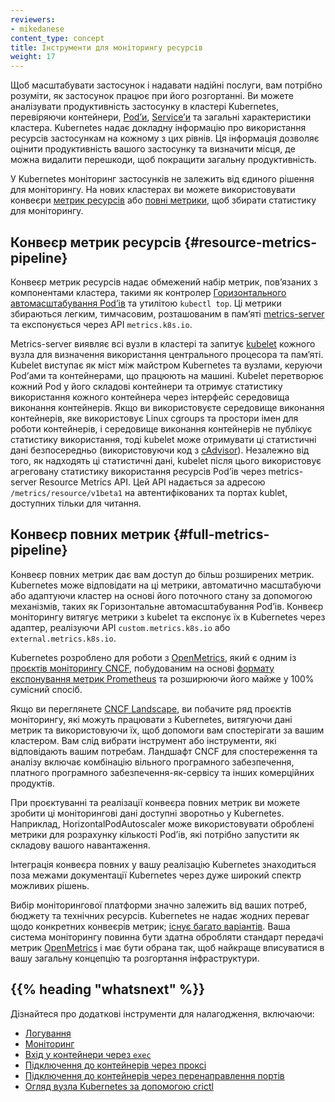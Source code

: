 ```yaml
---
reviewers:
- mikedanese
content_type: concept
title: Інструменти для моніторингу ресурсів
weight: 17
---
```


<!-- overview -->

Щоб масштабувати застосунок і надавати надійні послуги, вам потрібно розуміти, як застосунок працює при його розгортанні. Ви можете аналізувати продуктивність застосунку в кластері Kubernetes, перевіряючи контейнери, [Podʼи](/uk/docs/concepts/workloads/pods/), [Serviceʼи](/uk/docs/concepts/services-networking/service/) та загальні характеристики кластера. Kubernetes надає докладну інформацію про використання ресурсів застосункам на кожному з цих рівнів. Ця інформація дозволяє оцінити продуктивність вашого застосунку та визначити місця, де можна видалити перешкоди, щоб покращити загальну продуктивність.

<!-- body -->

У Kubernetes моніторинг застосунків не залежить від єдиного рішення для моніторингу. На нових кластерах ви можете використовувати конвеєри [метрик ресурсів](#resource-metrics-pipeline) або [повні метрики](#full-metrics-pipeline), щоб збирати статистику для моніторингу.

## Конвеєр метрик ресурсів {#resource-metrics-pipeline}

Конвеєр метрик ресурсів надає обмежений набір метрик, повʼязаних з компонентами кластера, такими як контролер [Горизонтального автомасштабування Podʼів](/uk/docs/tasks/run-application/horizontal-pod-autoscale/) та утилітою `kubectl top`. Ці метрики збираються легким, тимчасовим, розташованим в памʼяті [metrics-server](https://github.com/kubernetes-sigs/metrics-server) та експонується через API `metrics.k8s.io`.

Metrics-server виявляє всі вузли в кластері та запитує [kubelet](/uk/docs/reference/command-line-tools-reference/kubelet/) кожного вузла для визначення використання центрального процесора та памʼяті. Kubelet виступає як міст між майстром Kubernetes та вузлами, керуючи Podʼами та контейнерами, що працюють на машині. Kubelet перетворює кожний Pod у його складові контейнери та отримує статистику використання кожного контейнера через інтерфейс середовища виконання контейнерів. Якщо ви використовуєте середовище виконання контейнерів, яке використовує Linux cgroups та простори імен для роботи контейнерів, і середовище виконання контейнерів не публікує статистику використання, тоді kubelet може отримувати ці статистичні дані безпосередньо (використовуючи код з [cAdvisor](https://github.com/google/cadvisor)). Незалежно від того, як надходять ці статистичні дані, kubelet після цього використовує агреговану статистику використання ресурсів Podʼів через metrics-server Resource Metrics API. Цей API надається за адресою `/metrics/resource/v1beta1` на автентифікованих та портах kublet, доступних тільки для читання.

## Конвеєр повних метрик {#full-metrics-pipeline}

Конвеєр повних метрик дає вам доступ до більш розширених метрик. Kubernetes може відповідати на ці метрики, автоматично масштабуючи або адаптуючи кластер на основі його поточного стану за допомогою механізмів, таких як Горизонтальне автомасштабування Podʼів. Конвеєр моніторингу витягує метрики з kubelet та експонує їх в Kubernetes через адаптер, реалізуючи API `custom.metrics.k8s.io` або `external.metrics.k8s.io`.

Kubernetes розроблено для роботи з [OpenMetrics](https://openmetrics.io/), який є одним із [проєктів моніторингу CNCF](https://landscape.cncf.io/?group=projects-and-products&view-mode=card#observability-and-analysis--monitoring), побудованим на основі [формату експонування метрик Prometheus](https://prometheus.io/docs/instrumenting/exposition_formats/) та розширюючи його майже у 100% сумісний спосіб.

Якщо ви переглянете [CNCF Landscape](https://landscape.cncf.io/?group=projects-and-products&view-mode=card#observability-and-analysis--monitoring), ви побачите ряд проєктів моніторингу, які можуть працювати з Kubernetes, витягуючи дані метрик та використовуючи їх, щоб допомоги вам спостерігати за вашим кластером. Вам слід вибрати інструмент або інструменти, які відповідають вашим потребам. Ландшафт CNCF для спостереження та аналізу включає комбінацію вільного програмного забезпечення, платного програмного забезпечення-як-сервісу та інших комерційних продуктів.

При проєктуванні та реалізації конвеєра повних метрик ви можете зробити ці моніторингові дані доступні зворотньо у Kubernetes. Наприклад, HorizontalPodAutoscaler може використовувати оброблені метрики для розрахунку кількості Podʼів, які потрібно запустити як складову вашого навантаження.

Інтеграція конвеєра повних у вашу реалізацію Kubernetes знаходиться поза межами документації Kubernetes через дуже широкий спектр можливих рішень.

Вибір моніторингової платформи значно залежить від ваших потреб, бюджету та технічних ресурсів. Kubernetes не надає жодних переваг щодо конкретних конвеєрів метрик; [існує багато варіантів](https://landscape.cncf.io/?group=projects-and-products&view-mode=card#observability-and-analysis--monitoring). Ваша система моніторингу повинна бути здатна обробляти стандарт передачі метрик [OpenMetrics](https://openmetrics.io/) і має бути обрана так, щоб найкраще вписуватися в вашу загальну концепцію та розгортання інфраструктури.

## {{% heading "whatsnext" %}}

Дізнайтеся про додаткові інструменти для налагодження, включаючи:

* [Логування](/uk/docs/concepts/cluster-administration/logging/)
* [Моніторинг](/uk/docs/tasks/debug/debug-cluster/resource-usage-monitoring/)
* [Вхід у контейнери через `exec`](/uk/docs/tasks/debug/debug-application/get-shell-running-container/)
* [Підключення до контейнерів через проксі](/uk/docs/tasks/extend-kubernetes/http-proxy-access-api/)
* [Підключення до контейнерів через перенаправлення портів](/uk/docs/tasks/access-application-cluster/port-forward-access-application-cluster/)
* [Огляд вузла Kubernetes за допомогою crictl](/uk/docs/tasks/debug/debug-cluster/crictl/)
